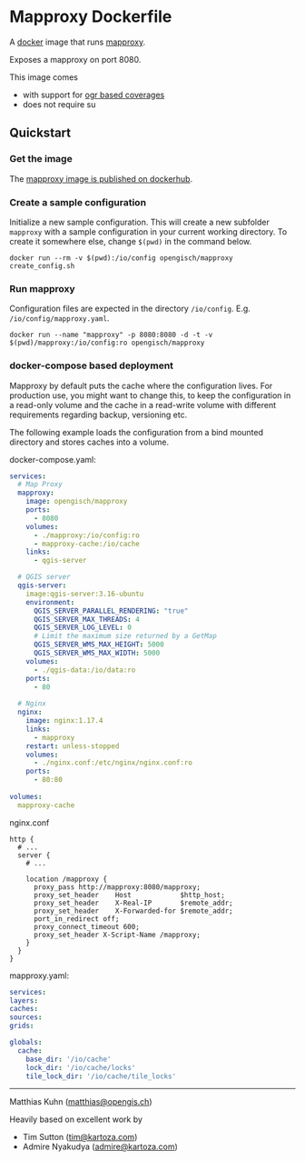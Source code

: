 # Mapproxy Dockerfile

A [docker](http://www.docker.com/) image that runs [mapproxy](http://mapproxy.org).

Exposes a mapproxy on port 8080.

This image comes

 - with support for [ogr based coverages](https://mapproxy.org/docs/nightly/coverages.html#coverages)
 - does not require su

## Quickstart

### Get the image

The [mapproxy image is published on dockerhub](https://hub.docker.com/r/opengisch/mapproxy).

### Create a sample configuration

Initialize a new sample configuration.
This will create a new subfolder `mapproxy` with a sample configuration in
your current working directory.
To create it somewhere else, change `$(pwd)` in the command below.

```
docker run --rm -v $(pwd):/io/config opengisch/mapproxy create_config.sh
```

### Run mapproxy

Configuration files are expected in the directory `/io/config`.
E.g. `/io/config/mapproxy.yaml`.

```
docker run --name "mapproxy" -p 8080:8080 -d -t -v $(pwd)/mapproxy:/io/config:ro opengisch/mapproxy
```

### docker-compose based deployment

Mapproxy by default puts the cache where the configuration lives.
For production use, you might want to change this, to keep the configuration
in a read-only volume and the cache in a read-write volume with different
requirements regarding backup, versioning etc.

The following example loads the configuration from a bind mounted directory
and stores caches into a volume.

docker-compose.yaml:
```yaml
services:
  # Map Proxy
  mapproxy:
    image: opengisch/mapproxy
    ports:
      - 8080
    volumes:
      - ./mapproxy:/io/config:ro
      - mapproxy-cache:/io/cache
    links:
      - qgis-server

  # QGIS server
  qgis-server:
    image:qgis-server:3.16-ubuntu
    environment:
      QGIS_SERVER_PARALLEL_RENDERING: "true"
      QGIS_SERVER_MAX_THREADS: 4
      QGIS_SERVER_LOG_LEVEL: 0
      # Limit the maximum size returned by a GetMap
      QGIS_SERVER_WMS_MAX_HEIGHT: 5000
      QGIS_SERVER_WMS_MAX_WIDTH: 5000
    volumes:
      - ./qgis-data:/io/data:ro
    ports:
      - 80
      
  # Nginx
  nginx:
    image: nginx:1.17.4
    links:
      - mapproxy
    restart: unless-stopped
    volumes:
      - ./nginx.conf:/etc/nginx/nginx.conf:ro
    ports:
      - 80:80
      
volumes:
  mapproxy-cache
```

nginx.conf
```
http {
  # ...
  server {
    # ...
    
    location /mapproxy {
      proxy_pass http://mapproxy:8080/mapproxy;
      proxy_set_header    Host            $http_host;
      proxy_set_header    X-Real-IP       $remote_addr;
      proxy_set_header    X-Forwarded-for $remote_addr;
      port_in_redirect off;
      proxy_connect_timeout 600;
      proxy_set_header X-Script-Name /mapproxy;
    }
  }
}
```

mapproxy.yaml:
```yaml
services:
layers:
caches:
sources:
grids:

globals:
  cache:
    base_dir: '/io/cache'
    lock_dir: '/io/cache/locks'
    tile_lock_dir: '/io/cache/tile_locks'
```

-----------

Matthias Kuhn (matthias@opengis.ch)

Heavily based on excellent work by

- Tim Sutton (tim@kartoza.com)
- Admire Nyakudya (admire@kartoza.com)

